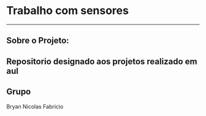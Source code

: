 # Trabalho com sensores
---
## Sobre o Projeto:
Repositorio designado aos projetos realizado em aul
---
## Grupo
Bryan
Nicolas
Fabricio
